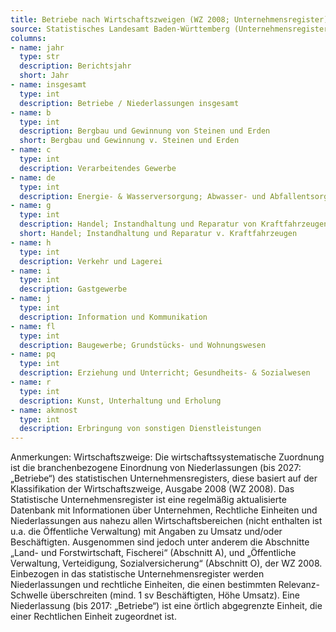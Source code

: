 ```yaml
---
title: Betriebe nach Wirtschaftszweigen (WZ 2008; Unternehmensregister)
source: Statistisches Landesamt Baden-Württemberg (Unternehmensregister)
columns:
- name: jahr
  type: str
  description: Berichtsjahr
  short: Jahr
- name: insgesamt
  type: int
  description: Betriebe / Niederlassungen insgesamt
- name: b
  type: int
  description: Bergbau und Gewinnung von Steinen und Erden
  short: Bergbau und Gewinnung v. Steinen und Erden
- name: c
  type: int
  description: Verarbeitendes Gewerbe
- name: de
  type: int
  description: Energie- & Wasserversorgung; Abwasser- und Abfallentsorg. u. Beseitigung v. Umweltverschm.
- name: g
  type: int
  description: Handel; Instandhaltung und Reparatur von Kraftfahrzeugen
  short: Handel; Instandhaltung und Reparatur v. Kraftfahrzeugen
- name: h
  type: int
  description: Verkehr und Lagerei
- name: i
  type: int
  description: Gastgewerbe
- name: j
  type: int
  description: Information und Kommunikation
- name: fl
  type: int
  description: Baugewerbe; Grundstücks- und Wohnungswesen
- name: pq
  type: int
  description: Erziehung und Unterricht; Gesundheits- & Sozialwesen
- name: r
  type: int
  description: Kunst, Unterhaltung und Erholung
- name: akmnost
  type: int
  description: Erbringung von sonstigen Dienstleistungen
---
```

Anmerkungen: 
Wirtschaftszweige: Die wirtschaftssystematische Zuordnung ist die branchenbezogene Einordnung von Niederlassungen (bis 2027: „Betriebe“) des statistischen Unternehmensregisters, diese basiert auf der Klassifikation der Wirtschaftszweige, Ausgabe 2008 (WZ 2008).
Das Statistische Unternehmensregister ist eine regelmäßig aktualisierte Datenbank mit Informationen über Unternehmen, Rechtliche Einheiten und Niederlassungen aus nahezu allen Wirtschaftsbereichen (nicht enthalten ist u.a. die Öffentliche Verwaltung) mit Angaben zu Umsatz und/oder Beschäftigten. Ausgenommen sind jedoch unter anderem die Abschnitte „Land- und Forstwirtschaft, Fischerei“ (Abschnitt A), und „Öffentliche Verwaltung, Verteidigung, Sozialversicherung“ (Abschnitt O), der WZ 2008. Einbezogen in das statistische Unternehmensregister werden Niederlassungen und rechtliche Einheiten, die einen bestimmten Relevanz-Schwelle überschreiten (mind. 1 sv Beschäftigten, Höhe Umsatz).
Eine Niederlassung (bis 2017: „Betriebe“) ist eine örtlich abgegrenzte Einheit, die einer Rechtlichen Einheit zugeordnet ist.
